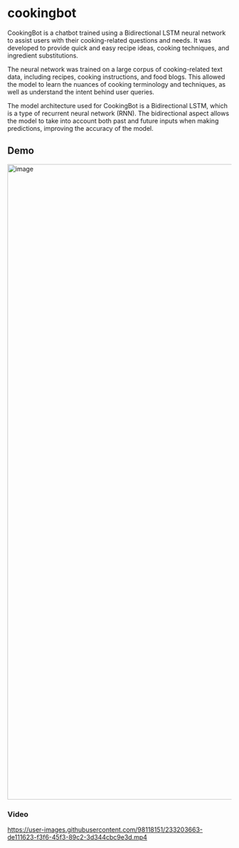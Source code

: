 # cookingbot

CookingBot is a chatbot trained using a Bidirectional LSTM neural network to assist users with their cooking-related questions and needs. It was developed to provide quick and easy recipe ideas, cooking techniques, and ingredient substitutions.

The neural network was trained on a large corpus of cooking-related text data, including recipes, cooking instructions, and food blogs. This allowed the model to learn the nuances of cooking terminology and techniques, as well as understand the intent behind user queries.

The model architecture used for CookingBot is a Bidirectional LSTM, which is a type of recurrent neural network (RNN). The bidirectional aspect allows the model to take into account both past and future inputs when making predictions, improving the accuracy of the model.

## Demo
<img width="1429" alt="image" src="https://user-images.githubusercontent.com/98118151/233203551-7111712a-3fea-416c-811f-08db161a546f.png">

### Video

https://user-images.githubusercontent.com/98118151/233203663-de111623-f3f6-45f3-89c2-3d344cbc9e3d.mp4

